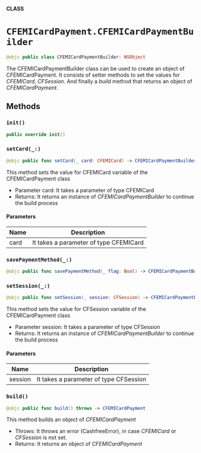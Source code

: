 **CLASS**

# `CFEMICardPayment.CFEMICardPaymentBuilder`

```swift
@objc public class CFEMICardPaymentBuilder: NSObject
```

The CFEMICardPaymentBuilder class can be used to create an object of CFEMICardPayment. It consists of setter methods to set the values for *CFEMICard*, *CFSession*. And finally a *build* method that returns an object of *CFEMICardPayment*.

## Methods
### `init()`

```swift
public override init()
```

### `setCard(_:)`

```swift
@objc public func setCard(_ card: CFEMICard) -> CFEMICardPaymentBuilder
```

This method sets the value for CFEMICard variable of the CFEMICardPayment class
- Parameter card: It takes a parameter of type CFEMICard
- Returns: It returns an instance of *CFEMICardPaymentBuilder* to continue the build process

#### Parameters

| Name | Description |
| ---- | ----------- |
| card | It takes a parameter of type CFEMICard |

### `savePaymentMethod(_:)`

```swift
@objc public func savePaymentMethod(_ flag: Bool) -> CFEMICardPaymentBuilder
```

### `setSession(_:)`

```swift
@objc public func setSession(_ session: CFSession) -> CFEMICardPaymentBuilder
```

This method sets the value for CFSession variable of the CFEMICardPayment class
- Parameter session: It takes a parameter of type CFSession
- Returns: It returns an instance of *CFEMICardPaymentBuilder* to continue the build process

#### Parameters

| Name | Description |
| ---- | ----------- |
| session | It takes a parameter of type CFSession |

### `build()`

```swift
@objc public func build() throws -> CFEMICardPayment
```

This method builds an object of *CFEMICardPayment*
- Throws: It throws an error (CashfreeError), in case *CFEMICard* or *CFSession* is not set.
- Returns: It returns an object of *CFEMICardPayment*
